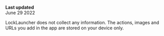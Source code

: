 **Last updated**  
June 29 2022

LockLauncher does not collect any information. The actions, images and URLs you add in the app are stored on your device only.
